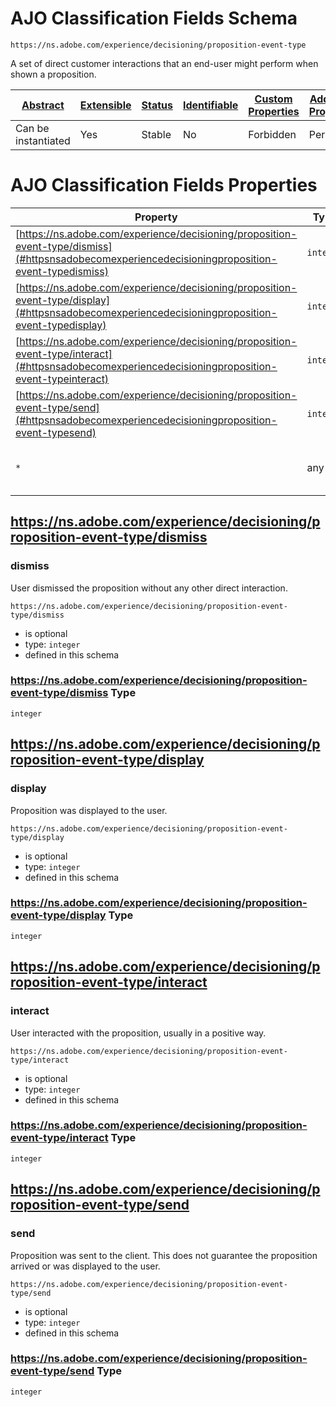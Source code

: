 
# AJO Classification Fields Schema

```
https://ns.adobe.com/experience/decisioning/proposition-event-type
```

A set of direct customer interactions that an end-user might perform when shown a proposition.

| [Abstract](../../../../abstract.md) | [Extensible](../../../../extensions.md) | [Status](../../../../status.md) | [Identifiable](../../../../id.md) | [Custom Properties](../../../../extensions.md) | [Additional Properties](../../../../extensions.md) | Defined In |
|-------------------------------------|-----------------------------------------|---------------------------------|-----------------------------------|------------------------------------------------|----------------------------------------------------|------------|
| Can be instantiated | Yes | Stable | No | Forbidden | Permitted | [adobe/experience/decisioning/proposition-event-type.schema.json](adobe/experience/decisioning/proposition-event-type.schema.json) |

# AJO Classification Fields Properties

| Property | Type | Required | Defined by |
|----------|------|----------|------------|
| [https://ns.adobe.com/experience/decisioning/proposition-event-type/dismiss](#httpsnsadobecomexperiencedecisioningproposition-event-typedismiss) | `integer` | Optional | AJO Classification Fields (this schema) |
| [https://ns.adobe.com/experience/decisioning/proposition-event-type/display](#httpsnsadobecomexperiencedecisioningproposition-event-typedisplay) | `integer` | Optional | AJO Classification Fields (this schema) |
| [https://ns.adobe.com/experience/decisioning/proposition-event-type/interact](#httpsnsadobecomexperiencedecisioningproposition-event-typeinteract) | `integer` | Optional | AJO Classification Fields (this schema) |
| [https://ns.adobe.com/experience/decisioning/proposition-event-type/send](#httpsnsadobecomexperiencedecisioningproposition-event-typesend) | `integer` | Optional | AJO Classification Fields (this schema) |
| `*` | any | Additional | this schema *allows* additional properties |

## https://ns.adobe.com/experience/decisioning/proposition-event-type/dismiss
### dismiss

User dismissed the proposition without any other direct interaction.

`https://ns.adobe.com/experience/decisioning/proposition-event-type/dismiss`
* is optional
* type: `integer`
* defined in this schema

### https://ns.adobe.com/experience/decisioning/proposition-event-type/dismiss Type


`integer`






## https://ns.adobe.com/experience/decisioning/proposition-event-type/display
### display

Proposition was displayed to the user.

`https://ns.adobe.com/experience/decisioning/proposition-event-type/display`
* is optional
* type: `integer`
* defined in this schema

### https://ns.adobe.com/experience/decisioning/proposition-event-type/display Type


`integer`






## https://ns.adobe.com/experience/decisioning/proposition-event-type/interact
### interact

User interacted with the proposition, usually in a positive way.

`https://ns.adobe.com/experience/decisioning/proposition-event-type/interact`
* is optional
* type: `integer`
* defined in this schema

### https://ns.adobe.com/experience/decisioning/proposition-event-type/interact Type


`integer`






## https://ns.adobe.com/experience/decisioning/proposition-event-type/send
### send

Proposition was sent to the client. This does not guarantee the proposition arrived or was displayed to the user.

`https://ns.adobe.com/experience/decisioning/proposition-event-type/send`
* is optional
* type: `integer`
* defined in this schema

### https://ns.adobe.com/experience/decisioning/proposition-event-type/send Type


`integer`





